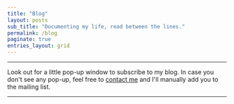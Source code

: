```yaml
---
title: "Blog"
layout: posts
sub_title: "Documenting my life, read between the lines."
permalink: /blog
paginate: true
entries_layout: grid
---
```

***

Look out for a little pop-up window to subscribe to my blog. In case you don't see any pop-up, feel free to [contact me](mailto:mehulg25@gmail.com) and I'll manually add you to the mailing list.

***